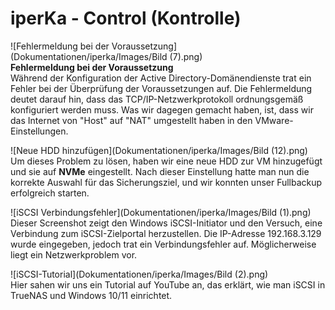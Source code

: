 # iperKa - Control (Kontrolle)


![Fehlermeldung bei der Voraussetzung](Dokumentationen/iperka/Images/Bild (7).png)  
**Fehlermeldung bei der Voraussetzung**  
Während der Konfiguration der Active Directory-Domänendienste trat ein Fehler bei der Überprüfung der Voraussetzungen auf. Die Fehlermeldung deutet darauf hin, dass das TCP/IP-Netzwerkprotokoll ordnungsgemäß konfiguriert werden muss. Was wir dagegen gemacht haben, ist, dass wir das Internet von "Host" auf "NAT" umgestellt haben in den VMware-Einstellungen.

![Neue HDD hinzufügen](Dokumentationen/iperka/Images/Bild (12).png)  
Um dieses Problem zu lösen, haben wir eine neue HDD zur VM hinzugefügt und sie auf **NVMe** eingestellt. Nach dieser Einstellung hatte man nun die korrekte Auswahl für das Sicherungsziel, und wir konnten unser Fullbackup erfolgreich starten.

![iSCSI Verbindungsfehler](Dokumentationen/iperka/Images/Bild (1).png)  
Dieser Screenshot zeigt den Windows iSCSI-Initiator und den Versuch, eine Verbindung zum iSCSI-Zielportal herzustellen. Die IP-Adresse 192.168.3.129 wurde eingegeben, jedoch trat ein Verbindungsfehler auf. Möglicherweise liegt ein Netzwerkproblem vor.

![iSCSI-Tutorial](Dokumentationen/iperka/Images/Bild (2).png)  
Hier sahen wir uns ein Tutorial auf YouTube an, das erklärt, wie man iSCSI in TrueNAS und Windows 10/11 einrichtet.
